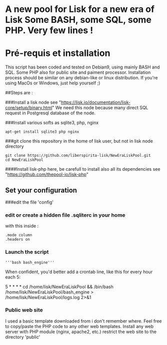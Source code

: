 A new pool for Lisk for a new era of Lisk
Some BASH, some SQL, some PHP. Very few lines !
=======

# Pré-requis et installation
This script has been coded and tested on Debian9, using mainly BASH and SQL. Some PHP also for public site and paiment processor. Installation process should be similar on any debian-like or linux distribution. If you're using MacOs or Windows, just help yourself ;)

##Steps are :

###Install a lisk node
see "https://lisk.io/documentation/lisk-core/setup/binary.html"
We need this node because many direct SQL request in Postgresql database of the node.

###Install various softs as sqlite3, php, nginx 

	apt-get install sqlite3 php nginx

###git clone this repository in the home of lisk user, but not in lisk node directory

	git clone https://github.com/liberspirita-lisk/NewEraLiskPool.git
	cd NewEraLiskPool

####Install lisk-php here, be carefull to install also all its dependencies
see "https://github.com/thepool-io/lisk-php" 

## Set your configuration
###edit the file 'config'
### edit or create a hidden file .sqliterc in your home
with this inside :

	.mode column
	.headers on
### Launch the script 

	'''bash bash_engine'''
When confident, you'd better add a crontab line, like this for every hour each 5:

5 * * * * cd /home/lisk/NewEraLiskPool && /bin/bash /home/lisk/NewEraLiskPool/bash_engine > /home/lisk/NewEraLiskPool/logs.log 2>&1

### Public web site
I used a basic template downloaded from i don't remember where. Feel free to copy/paste the PHP code to any other web templates.
Install any web server with PHP module (nginx, apache2, etc.)
restrict the web site to the directory 'public'
